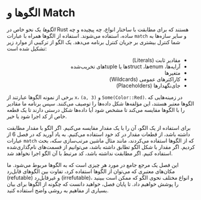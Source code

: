 # الگوها و Match

_الگوها_ یک نحو خاص در Rust هستند که برای مطابقت با ساختار انواع، چه پیچیده و چه ساده، استفاده می‌شوند. استفاده از الگوها همراه با عبارات `match` و سایر سازه‌ها به شما کنترل بیشتری بر جریان کنترل برنامه می‌دهد. یک الگو از ترکیبی از موارد زیر تشکیل شده است:

<div dir="rtl">
    <ul>
        <li>مقادیر ثابت (Literals)</li>
        <li>آرایه‌ها، enumها، structها یا tupleهای تخریب‌شده</li>
        <li>متغیرها</li>
        <li>کاراکترهای عمومی (Wildcards)</li>
        <li>جای‌نگهدارها (Placeholders)</li>
    </ul>
</div>

برخی از نمونه الگوها عبارتند از `x`، `(a, 3)` و `Some(Color::Red)`. در زمینه‌هایی که الگوها معتبر هستند، این مؤلفه‌ها شکل داده‌ها را توصیف می‌کنند. سپس برنامه ما مقادیر را با الگوها مقایسه می‌کند تا مشخص شود آیا داده‌ها شکل درستی دارند تا یک قطعه خاص از کد اجرا شود یا خیر.

برای استفاده از یک الگو، آن را با یک مقدار مقایسه می‌کنیم. اگر الگو با مقدار مطابقت داشته باشد، از قطعات مقدار در کد خود استفاده می‌کنیم. به یاد آورید که در فصل 6 از عبارات `match` که از الگوها استفاده می‌کردند، مانند مثال ماشین مرتب‌سازی سکه، بحث کردیم. اگر مقدار با شکل الگو تطابق داشته باشد، می‌توانیم از قسمت‌های نام‌گذاری‌شده استفاده کنیم. اگر مطابقت نداشته باشد، کد مرتبط با آن الگو اجرا نخواهد شد.

این فصل یک مرجع جامع در مورد هر چیزی است که به الگوها مربوط می‌شود. ما مکان‌های معتبری که می‌توان از الگوها استفاده کرد، تفاوت بین الگوهای قابل‌رد (refutable) و غیرقابل‌رد (irrefutable)، و انواع مختلف نحوی الگو که ممکن است ببینید را پوشش خواهیم داد. تا پایان فصل، خواهید دانست که چگونه از الگوها برای بیان بسیاری از مفاهیم به روشی واضح استفاده کنید.


